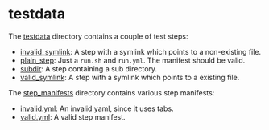 # testdata

The [testdata](./) directory contains a couple of test steps:

- [invalid_symlink](invalid_symlink): A step with a symlink which points to a
  non-existing file.
- [plain_step](plain_step): Just a `run.sh` and `run.yml`. The manifest should
  be valid.
- [subdir](subdir): A step containing a sub directory.
- [valid_symlink](valid_symlink): A step with a symlink which points to a
  existing file.

The [step_manifests](./step_manifests) directory contains various step
manifests:

- [invalid.yml](./step_manifests/invalid.yml): An invalid yaml, since it uses
  tabs.
- [valid.yml](./step_manifests/valid.yml): A valid step manifest.
